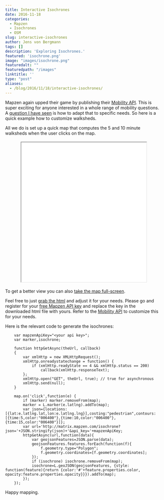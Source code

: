 ```yaml
---
title: Interactive Isochrones
date: 2016-11-18
categories:
  - Mapzen
  - Isochrones
  - OSM
slug: interactive-isochrones
author: Jens von Bergmann
tags: []
description: 'Exploring Isochrones.'
featured: 'isochrone.png'
image: "images/isochrone.png"
featuredalt: ""
featuredpath: "/images"
linktitle: ''
type: "post"
aliases:
  - /blog/2016/11/18/interactive-isochrones/
---
```





Mapzen again upped their game by publishing their [Mobility API](https://mapzen.com/documentation/mobility). This is
super exciting for anyone interested in a whole range of mobility questions. A [question I have seen](https://twitter.com/dnproulx/status/799644235720900608) is how to adapt that
to specific needs. So here is a quick example how to customize walksheds.

<!-- more -->
All we do is set up a quick map that computes the 5 and 10 minute
walksheds when the user clicks on the map.

<iframe src="/html/isochrone.html#14/49.2775/-123.1292" width="80%" height="450" style="margin: 5px 10%;"></iframe>

To get a better view you can also
<a href="/html/isochrone.html" target="_blank" class='btn btn-default'>take the map full-screen</a>.

Feel free to just <a href="/isochrone.html" download>grab the html</a> and adjust it for your needs. Please go and
register for your [free Mapzen API key](https://mapzen.com/developers/sign_in) and replace the key in the downloaded
html file with yours. Refer to the [Mobility API](https://mapzen.com/documentation/mobility) to customize this for your
needs.

Here is the relevant code to generate the isochrones:
```
    var mapzenApiKey="<your api key>";
    var marker,isochrone;

    function httpGetAsync(theUrl, callback)
    {
        var xmlHttp = new XMLHttpRequest();
        xmlHttp.onreadystatechange = function() {
            if (xmlHttp.readyState == 4 && xmlHttp.status == 200)
                callback(xmlHttp.responseText);
        };
        xmlHttp.open("GET", theUrl, true); // true for asynchronous
        xmlHttp.send(null);
    }

    map.on('click',function(e) {
        if (marker) marker.removeFrom(map);
        marker = L.marker(e.latlng).addTo(map);
        var json={locations:[{lat:e.latlng.lat,lon:e.latlng.lng}],costing:"pedestrian",contours:[{time:5,color:"006400"},{time:10,color:"006400"},{time:15,color:"006400"}]};
        var url='http://matrix.mapzen.com/isochrone?json='+JSON.stringify(json)+'&api_key='+mapzenApiKey;
        httpGetAsync(url,function(data){
            var geojsonFeatures=JSON.parse(data);
            geojsonFeatures.features.forEach(function(f){
                f.geometry.type="Polygon";
                f.geometry.coordinates=[f.geometry.coordinates];
            });
            if (isochrone) isochrone.removeFrom(map);
            isochrone=L.geoJSON(geojsonFeatures, {style: function(feature){return {color:'#'+feature.properties.color, opacity:feature.properties.opacity}}}).addTo(map);
        });
    });
```

Happy mapping.
